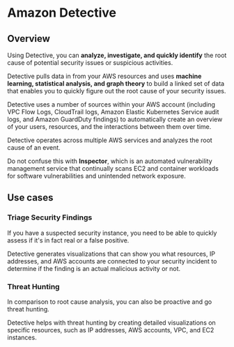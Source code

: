 # Amazon Detective

## Overview

Using Detective, you can **analyze, investigate, and quickly identify** the root cause of potential security issues or suspicious activities.

Detective pulls data in from your AWS resources and uses **machine learning, statistical analysis, and graph theory** to build a linked set of data that enables you to quickly figure out the root cause of your security issues.

Detective uses a number of sources within your AWS account (including
VPC Flow Logs, CloudTrail logs, Amazon Elastic Kubernetes Service audit logs, and Amazon GuardDuty findings) to automatically create an overview of your users, resources, and the interactions between them over time.

Detective operates across multiple AWS services and analyzes the root cause of an event.

Do not confuse this with **Inspector**, which is an automated vulnerability management service that continually scans EC2 and container workloads for software vulnerabilities and unintended network exposure.


## Use cases

### Triage Security Findings

If you have a suspected security instance, you need to be able to quickly assess if it's in fact real or a false positive.

Detective generates visualizations that can show you what resources, IP addresses, and AWS accounts are connected to your security incident to determine if the finding is an actual malicious activity or not.


### Threat Hunting

In comparison to root cause analysis, you can also be proactive and go threat hunting.

Detective helps with threat hunting by creating detailed visualizations on specific resources, such as IP addresses, AWS accounts, VPC, and EC2 instances.